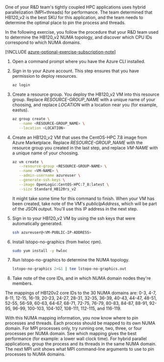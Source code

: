 One of your R&D team's tightly coupled HPC applications uses hybrid parallelization (MPI+threads) for performance. The team determined that HB120_v2 is the best SKU for this application, and the team needs to determine the optimal place to pin the process and threads.

In the following exercise, you follow the procedure that your R&D team used to determine the HB120_v2 NUMA topology, and discover which CPU IDs correspond to which NUMA domains.

[!INCLUDE [azure-optional-exercise-subscription-note](../../../includes/azure-optional-exercise-subscription-note.md)]

1. Open a command prompt where you have the Azure CLI installed.

1. Sign in to your Azure account. This step ensures that you have permission to deploy resources.

   ```bash
   az login
   ```

1. Create a resource group. You deploy the HB120_v2 VM into this resource group. Replace *RESOURCE-GROUP_NAME* with a unique name of your choosing, and replace *LOCATION* with a location near you (for example, eastus).

   ```bash
   az group create \
      --name <RESOURCE-GROUP_NAME> \
      --location <LOCATION>
   ```

1. Create an HB120_v2 VM that uses the CentOS-HPC 7.8 image from Azure Marketplace. Replace *RESOURCE-GROUP_NAME* with the resource group you created in the last step, and replace *VM-NAME* with a unique name of your choosing.

   ```bash
   az vm create \
      --resource-group <RESOURCE-GROUP-NAME> \
      --name <VM-NAME> \
      --admin-username azureuser \
      --generate-ssh-keys \
      --image OpenLogic:CentOS-HPC:7_8:latest \
      --size Standard_HB120rs_v2
   ```

   It might take some time for this command to finish. When your VM has been created, take note of the VM's *publicIpAddress*, which will be part of the JSON output. You'll use this IP address in the next step.

1. Sign in to your HB120_v2 VM by using the ssh keys that were automatically generated.

   ```bash
   ssh azureuser@<VM-PUBLIC-IP-ADDRESS>
   ```

1. Install lstopo-no-graphics (from hwloc rpm).

   ```bash
   sudo yum install -y hwloc
   ```

1. Run lstopo-no-graphics to determine the NUMA topology.

   ```bash
   lstopo-no-graphics 2>&1 | tee lstopo-no-graphics.out
    ```

1. Take note of the core IDs, and in which NUMA domain nodes they're members.

The mappings of HB120v2 core IDs to the 30 NUMA domains are: 0-3, 4-7, 8-11, 12-15, 16-19, 20-23, 24-27, 28-31, 32-35, 36-39, 40-43, 44-47, 48-51, 52-55, 56-59, 60-63, 64-67, 68-71, 72-75, 76-79, 80-83, 84-87, 88-91, 92-95, 96-99, 100-103, 104-107, 108-111, 112-115, and 116-119.

With this NUMA mapping information, you now know where to pin processes and threads. Each process should be mapped to its own NUMA domain. For MPI processes only, try running one, two, three, or four processes per NUMA domain. See which mapping gives the best performance (for example: a lower wall clock time). For hybrid parallel applications, group the process and its threads in the same NUMA domain. The next MPI unit shows what MPI command-line arguments to use to pin processes to NUMA domains.
